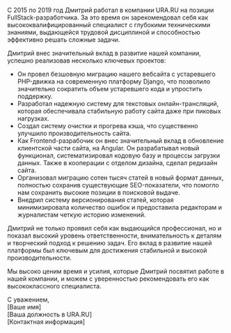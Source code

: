 С 2015 по 2019 год Дмитрий работал в компании URA.RU на позиции FullStack-разработчика. За это время он зарекомендовал себя как высококвалифицированный специалист с глубокими техническими знаниями, выдающейся трудовой дисциплиной и способностью эффективно решать сложные задачи.

Дмитрий внес значительный вклад в развитие нашей компании, успешно реализовав несколько ключевых проектов:

- Он провел безшовную миграцию нашего вебсайта с устаревшего PHP-движка на современную платформу Django, что позволило значительно сократить объем устаревшего кода и упростить поддержку.
- Разработал надежную систему для текстовых онлайн-трансляций, которая обеспечивала стабильную работу сайта даже при пиковых нагрузках.
- Создал систему очистки и прогрева кэша, что существенно улучшило производительность сайта.
- Как Frontend-разрабочик он внес значительный вклад в обновление клиентской части сайта, на Angular. Он разрабатывал новый функционал, систематизировал кодовую базу и процессы загрузки данных. Также в кооперации с отделом дизайна, сделал редизайн сайта.
- Организовал миграцию сотен тысяч статей в новый формат данных, полностью сохранив существующие SEO-показатели, что помогло нам сохранить высокие позиции в поисковой выдаче.
- Внедрил систему версионирования статей, которая минимизировала количество ошибок и предоставила редакторам и журналистам четкую историю изменений.

Дмитрий не только проявил себя как выдающийся профессионал, но и показал высокий уровень ответственности, внимательность к деталям и творческий подход к решению задач. Его вклад в развитие нашей платформы был ключевым для достижения стабильной и высокой производительности.

Мы высоко ценим время и усилия, которые Дмитрий посвятил работе в нашей компании, и можем с уверенностью рекомендовать его как высококлассного специалиста.

С уважением,  
[Ваше имя]  
[Ваша должность в URA.RU]  
[Контактная информация]